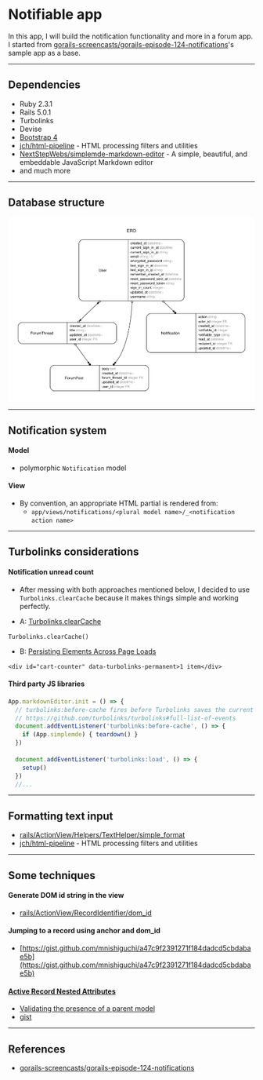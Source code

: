 # Notifiable app

In this app, I will build the notification functionality and more in a forum app.
I started from [gorails-screencasts/gorails-episode-124-notifications](https://github.com/gorails-screencasts/gorails-episode-124-notifications)'s
sample app as a base.

---

## Dependencies
- Ruby 2.3.1
- Rails 5.0.1
- Turbolinks
- Devise
- [Bootstrap 4](https://v4-alpha.getbootstrap.com/getting-started/introduction/)
- [jch/html-pipeline](https://github.com/jch/html-pipeline) - HTML processing filters and utilities
- [NextStepWebs/simplemde-markdown-editor](https://github.com/NextStepWebs/simplemde-markdown-editor) - A simple, beautiful, and embeddable JavaScript Markdown editor
- and much more

---

## Database structure

![](erd/erd.jpg)

---

## Notification system

#### Model
- polymorphic `Notification` model

#### View
- By convention, an appropriate HTML partial is rendered from:
  + `app/views/notifications/<plural model name>/_<notification action name>`

---

## Turbolinks considerations

#### Notification unread count
- After messing with both approaches mentioned below, I decided to use `Turbolinks.clearCache` because
it makes things simple and working perfectly.

- A: [Turbolinks.clearCache](https://github.com/turbolinks/turbolinks#turbolinksclearcache)

```
Turbolinks.clearCache()
```

- B: [Persisting Elements Across Page Loads](https://github.com/turbolinks/turbolinks#persisting-elements-across-page-loads)

```
<div id="cart-counter" data-turbolinks-permanent>1 item</div>
```

#### Third party JS libraries

```js
App.markdownEditor.init = () => {
  // turbolinks:before-cache fires before Turbolinks saves the current page to cache.
  // https://github.com/turbolinks/turbolinks#full-list-of-events
  document.addEventListener('turbolinks:before-cache', () => {
    if (App.simplemde) { teardown() }
  })

  document.addEventListener('turbolinks:load', () => {
    setup()
  })
  //...
```

---

## Formatting text input

- [rails/ActionView/Helpers/TextHelper/simple_format](http://apidock.com/rails/ActionView/Helpers/TextHelper/simple_format)
- [jch/html-pipeline](https://github.com/jch/html-pipeline) - HTML processing filters and utilities

---

## Some techniques

#### Generate DOM id string in the view
- [rails/ActionView/RecordIdentifier/dom_id](http://apidock.com/rails/ActionView/RecordIdentifier/dom_id)

#### Jumping to a record using anchor and dom_id
- [https://gist.github.com/mnishiguchi/a47c9f2391271f184dadcd5cbdabae5b](https://gist.github.com/mnishiguchi/a47c9f2391271f184dadcd5cbdabae5b)

#### [Active Record Nested Attributes](http://api.rubyonrails.org/classes/ActiveRecord/NestedAttributes/ClassMethods.html)
- [Validating the presence of a parent model](http://api.rubyonrails.org/classes/ActiveRecord/NestedAttributes/ClassMethods.html#module-ActiveRecord::NestedAttributes::ClassMethods-label-Validating+the+presence+of+a+parent+model)
- [gist](https://gist.github.com/mnishiguchi/1206840d369056a3075421005d6f8dc4)

---

## References

- [gorails-screencasts/gorails-episode-124-notifications](https://github.com/gorails-screencasts/gorails-episode-124-notifications)
